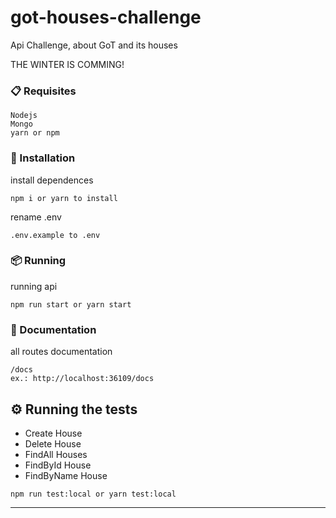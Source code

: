 # got-houses-challenge
Api Challenge, about GoT and its houses

THE WINTER IS COMMING!

### 📋 Requisites

```
Nodejs
Mongo
yarn or npm
```

### 🔧 Installation

install dependences

```
npm i or yarn to install
```

rename .env

```
.env.example to .env
```

### 📦 Running

running api

```
npm run start or yarn start
```

### 📄 Documentation

all routes documentation

```
/docs
ex.: http://localhost:36109/docs
```

## ⚙️ Running the tests

- Create House
- Delete House
- FindAll Houses
- FindById House
- FindByName House

```
npm run test:local or yarn test:local
```
---